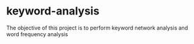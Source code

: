 # keyword-analysis
The objective of this project is to perform keyword network analysis and word frequency analysis
